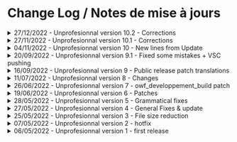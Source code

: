 # Change Log / Notes de mise à jours

<details>
    <summary>27/12/2022 - Unprofesionnal version 10.2 - Corrections</summary>

# EN
- Fixed some spelling mistakes.
- New line check-up (no new lines found).
# FR
- Corrigé certaines erreurs grammaticales.
- Vérifié que j'ai bien tout traduit (rien de nouveau).

</details>
<details>
    <summary>27/11/2022 - Unprofesionnal version 10.1 - Corrections</summary>

# EN
- Fixed some spelling mistakes.
# FR
- Corrigé certaines erreurs grammaticales.

</details>
<details>
    <summary>04/11/2022 - Unprofesionnal version 10 - New lines from Update</summary>

# EN
- Added new hints lines.
- Fixed some mistakes.
# FR
- Ajoutez les nouvelles lignes pour le nouveau système d'astuces.
- Corrigé certaines erreurs.

</details>
<details>
    <summary>20/09/2022 - Unprofesionnal version 9.1 - Fixed some mistakes + VSC pushing</summary>

# EN
- Made the jump from using git badly to using vsc to push for things.
- Fixed some mistakes and rephrased recent voice lines.
# FR
- Fait le bond pour utiliser VSC pour mettre à jour les fichiers.
- Corrigé quelques fautes et reformulé certaines phrases récemments ajoutées.

</details>

<details>
    <summary>16/09/2022 - Unprofesionnal version 9 - Public release patch translations</summary>

# EN
- Updated both hdtf_french and closecaption_french for the lastst public steam update.
- Fixed some punctuation mistakes and corrected grammar.
# FR
- Mis à jour hdtf_french etclosecaption_french pour la dernière mise à jour publique de steam.
- Corrigé certaines ponctuation et corrigé la grammaire à certains endroits

</details>

<details>
<summary>11/07/2022 - Unprofesionnal version 8 - Changes</summary>

# EN
- Due to the whole "put Close Captions in VPKs" deal, i went back and looks at what needed changes.
# FR
- À cause d'une erreur de la part des devs je suis retourné voir mes traductions et ais mis à jour

</details>

<details>
<summary>26/06/2022 - Unprofesionnal version 7 - owf_developpement_build patch</summary>

# EN
- Subtitles : Fixed minor mistakes ; added new lines from the latest build
- Interface : Fixed spelling mistakes 
# FR
- Sous-titres : Corrigé des erreurs ; ajouté les nouvelles lignes de dialogues
- Interface : Corrigé des erreurs grammaticales
    
</details>

<details>
<summary>19/06/2022 - Unprofesionnal version 6 - Patches</summary>

# EN
- Subtitles : Fixed minor mistake
- Updated hdtf_french to include new lines from the lastest patches
# FR
- Sous-titres : Corrigé une erreur
- Mis-à jour hdtf_french pour que ça inclue les nouvelles lignes de code des derniers patchs
    
</details>

<details>
<summary>28/05/2022 - Unprofesionnal version 5 - Grammatical fixes</summary>

# EN
- Fixed a visual error
- Changed lines so that it reflects what is happening
- Fixed a few spelling mistakes
# FR
- Corrigé une erreur visuelle
- Fait en sorte que certaines lignes soit plus adapté au contexte
- Corrigé des fautes de frappe
    
</details>

<details>
<summary>27/05/2022 - Unprofesionnal version 4 - General Fixes & update</summary>

# EN
- Updated hdtf_french
# FR
- Mis à jour hdtf_french
    
</details>

<details>
<summary>25/05/2022 - Unprofesionnal version 3 - File size reduction</summary>

# EN
- Removed excess lines
# FR
- Enlevé les lignes qui ne servaient à rien
    
</details>

<details>
<summary>07/05/2022 - Unprofesionnal version 2 - hotfix</summary>

# EN
- Corrected grammatical errors
- Rephrased certain lines
# FR
- Corrigé des érreurs de grammaire et de conjugaison
- Reformulé certaines phrases
    
</details>

<details>
<summary>06/05/2022 - Unprofesionnal version 1 - first release</summary>

# EN
- Finished translations for both interface and subtitles.
# FR
- Traductions des sous-titre et de l'interface terminé
    
</details>
